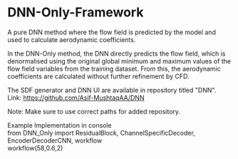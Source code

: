 # DNN-Only-Framework
A pure DNN method where the flow field is predicted by the model and used to calculate aerodynamic coefficients.

In the DNN-Only method, the DNN directly predicts the flow field, which is denormalised using the original global minimum and maximum values of the flow field variables from the training dataset. From this, the aerodynamic coefficients are calculated without further refinement by CFD.  

The SDF generator and DNN UI are available in repository titled "DNN".    
Link: https://github.com/Asif-MushtaqAA/DNN  

Note: Make sure to use correct paths for added repository.    

Example Implementation in console  
from DNN_Only import ResidualBlock, ChannelSpecificDecoder, EncoderDecoderCNN, workflow  
workflow(58,0.6,2)  
